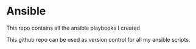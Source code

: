 # Ansible
This repo contains all the ansible playbooks I created

This github repo can be used as version control for all my ansible scripts.
